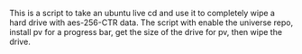 This is a script to take an ubuntu live cd and use it to completely wipe a hard drive with aes-256-CTR data. The script with enable the universe repo, install pv for a progress bar, get the size of the drive for pv, then wipe the drive.